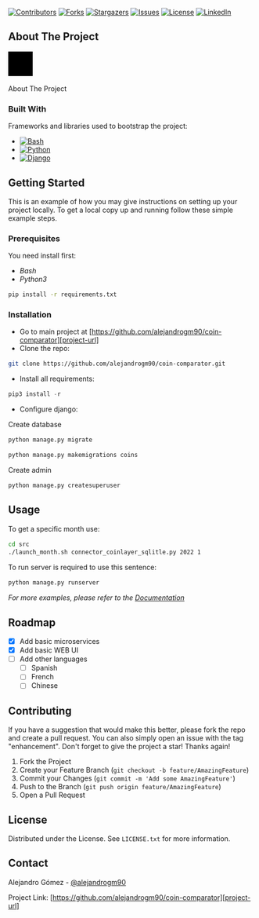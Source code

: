 [![Contributors][contributors-shield]][contributors-url]
[![Forks][forks-shield]][forks-url]
[![Stargazers][stars-shield]][stars-url]
[![Issues][issues-shield]][issues-url]
[![License][license-shield]][license-url]
[![LinkedIn][linkedin-shield]][linkedin-url]

## About The Project

[![Product Name Screen Shot][product-screenshot]](https://github.com/alejandrogm90/coin-comparator)

About The Project

### Built With

Frameworks and libraries used to bootstrap the project:

* [![Bash][bash-shield]][bash-url]
* [![Python][python-shield]][python-url]
* [![Django][django-shield]][django-url]

## Getting Started

This is an example of how you may give instructions on setting up your project locally.
To get a local copy up and running follow these simple example steps.

### Prerequisites

You need install first:

* _Bash_
* _Python3_

```sh
pip install -r requirements.txt
```

### Installation

- Go to main project at [https://github.com/alejandrogm90/coin-comparator][project-url]
- Clone the repo:
```sh
git clone https://github.com/alejandrogm90/coin-comparator.git
```

- Install all requirements:
```python
pip3 install -r 
```

- Configure django:

Create database
```python
python manage.py migrate
```
```python
python manage.py makemigrations coins
```
Create admin
```python
python manage.py createsuperuser
```


## Usage
To get a specific month use:
```sh
cd src 
./launch_month.sh connector_coinlayer_sqlitle.py 2022 1
```

To run server is required to use this sentence: 
```python
python manage.py runserver
```

_For more examples, please refer to the [Documentation][project-url]_

## Roadmap

- [X] Add basic microservices
- [X] Add basic WEB UI
- [ ] Add other languages
    - [ ] Spanish
    - [ ] French
    - [ ] Chinese

## Contributing

If you have a suggestion that would make this better, please fork the repo and create a pull request. You can also
simply open an issue with the tag "enhancement".
Don't forget to give the project a star! Thanks again!

1. Fork the Project
2. Create your Feature Branch (`git checkout -b feature/AmazingFeature`)
3. Commit your Changes (`git commit -m 'Add some AmazingFeature'`)
4. Push to the Branch (`git push origin feature/AmazingFeature`)
5. Open a Pull Request

## License

Distributed under the License. See `LICENSE.txt` for more information.

## Contact

Alejandro Gómez - [@alejandrogm90](https://github.com/alejandrogm90)

Project Link: [https://github.com/alejandrogm90/coin-comparator][project-url]

<!-- pip freeze > requirements.txt -->

[product-screenshot]: config/logo.png

[bash-shield]: https://img.shields.io/badge/bash-000000?style=for-the-badge&logo=gnubash&logoColor=white
[python-shield]: https://img.shields.io/badge/python-000000?style=for-the-badge&logo=python&logoColor=white
[django-shield]: https://img.shields.io/badge/django-000000?style=for-the-badge&logo=django&logoColor=white
[contributors-shield]: https://img.shields.io/github/contributors/alejandrogm90/coin-comparator.svg?style=for-the-badge
[forks-shield]: https://img.shields.io/github/forks/alejandrogm90/coin-comparator.svg?style=for-the-badge
[stars-shield]: https://img.shields.io/github/stars/alejandrogm90/coin-comparator.svg?style=for-the-badge
[issues-shield]: https://img.shields.io/github/issues/alejandrogm90/coin-comparator.svg?style=for-the-badge
[license-shield]: https://img.shields.io/github/license/alejandrogm90/coin-comparator.svg?style=for-the-badge
[linkedin-shield]: https://img.shields.io/badge/-LinkedIn-black.svg?style=for-the-badge&logo=linkedin&colorB=555

[bash-url]: https://www.gnu.org/software/bash/
[python-url]: https://www.python.org/
[django-url]: https://www.djangoproject.com/
[contributors-url]: https://github.com/alejandrogm90/coin-comparator/graphs/contributors
[forks-url]: https://github.com/alejandrogm90/coin-comparator/network/members
[stars-url]: https://github.com/alejandrogm90/coin-comparator/stargazers
[issues-url]: https://github.com/alejandrogm90/coin-comparator/issues
[license-url]: https://github.com/alejandrogm90/coin-comparator/blob/master/LICENSE.txt
[linkedin-url]: https://www.linkedin.com/in/alejandro-g-762869129/
[project-url]: https://github.com/alejandrogm90/coin-comparator
